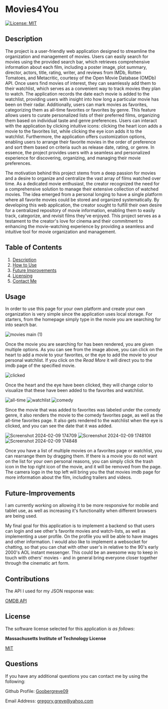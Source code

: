 # Movies4You

  [![License: MIT](https://img.shields.io/badge/License-MIT-yellow.svg)](https://opensource.org/licenses/MIT)

  
## Description

The project is a user-friendly web application designed to streamline the organization and management of movies. Users can easily search for movies using the provided search bar, which retrieves comprehensive information about each film, including a poster image, plot summary, director, actors, title, rating, writer, and reviews from IMDb, Rotten Tomatoes, and Metacritic, courtesy of the Open Movie Database (OMDb) API. Once users find movies of interest, they can seamlessly add them to their watchlist, which serves as a convenient way to track movies they plan to watch. The application records the date each movie is added to the watchlist, providing users with insight into how long a particular movie has been on their radar. Additionally, users can mark movies as favorites, categorizing them as all-time favorites or favorites by genre. This feature allows users to curate personalized lists of their preferred films, organizing them based on individual taste and genre preferences. Users can interact with the application by clicking intuitive icons: clicking the heart icon adds a movie to the favorites list, while clicking the eye icon adds it to the watchlist. Furthermore, the application offers customization options, enabling users to arrange their favorite movies in the order of preference and sort them based on criteria such as release date, rating, or genre. In essence, the project provides users with a seamless and personalized experience for discovering, organizing, and managing their movie preferences.

The motivation behind this project stems from a deep passion for movies and a desire to organize and centralize the vast array of films watched over time. As a dedicated movie enthusiast, the creator recognized the need for a comprehensive solution to manage their extensive collection of watched movies. The idea emerged from a personal longing to have a single platform where all favorite movies could be stored and organized systematically. By developing this web application, the creator sought to fulfill their own desire for a centralized repository of movie information, enabling them to easily track, categorize, and revisit films they've enjoyed. This project serves as a testament to the creator's love for cinema and their commitment to enhancing the movie-watching experience by providing a seamless and intuitive tool for movie organization and management.
  
## Table of Contents

1. [Description](#description)  
2. [How to Use](#usage) 
3. [Future Improvements](#future-improvements)
3. [Licensing](#license)  
4. [Contact Me](#questions)


## Usage

In order to use this page for your own platform and create your own organization is very simple since the application uses local storage. For starters, from the homepage simply type in the movie you are searching for into search bar.

![movies main (1)](https://github.com/Goobergreve09/Movies4You/assets/143923830/9481f3b8-dae7-4e54-bb24-33a086818e08)

Once the movie you are searching for has been rendered, you are given multiple options. As you can see from the image above, you can click on the heart to add a movie to your favorites, or the eye to add the movie to your personal watchlist. If you click on the *Read More* it will direct you to the imdb page of the specified movie.

![clicked](https://github.com/Goobergreve09/Movies4You/assets/143923830/ab5e224d-fc18-4728-b5bc-8313af77caac)

Once the heart and the eye have been clicked, they will change color to visualize that these have been added to the favorites and watchlist.

![all-time](https://github.com/Goobergreve09/Movies4You/assets/143923830/c78fd57e-fa27-465c-9792-1d4036cf45ae)
![watchlist](https://github.com/Goobergreve09/Movies4You/assets/143923830/758cf165-6e29-4dcb-849c-6f918c4c8403)
![comedy](https://github.com/Goobergreve09/Movies4You/assets/143923830/bfc89162-3760-42ec-a77d-15ffe7d05c0e)

Since the movie that was added to favorites was labeled under the comedy genre, it also renders the movie to the comedy favorites page, as well as the all-time favorites page. It also gets rendered to the watchlist when the eye is clicked, and you can see the date that it was added.


![Screenshot 2024-02-09 174709](https://github.com/Goobergreve09/Movies4You/assets/143923830/aac9acbd-d920-4576-9da0-b860dbc61d1a)
![Screenshot 2024-02-09 174810ll](https://github.com/Goobergreve09/Movies4You/assets/143923830/9d64ee3b-c317-49f6-b17b-9aac4057e9e4)
![Screenshot 2024-02-09 174848](https://github.com/Goobergreve09/Movies4You/assets/143923830/8abb5dc6-5c1a-43a3-ab49-2cb42933ec91)

Once you have a list of multiple movies on a favorites page or watchlist, you can rearrange them by dragging them. If there is a movie you do not want on the list for your own personal reasons, you can simply click the trash icon in the top right icon of the movie, and it will be removed from the page. The camera logo in the top left will bring you the that movies imdb page for more information about the film, including trailers and videos.



## Future-Improvements

I am currently working on allowing it to be more responsive for mobile and tablet use, as well as increasing it's functionality when different browsers are being used.

My final goal for this application is to implement a backend so that users can login and see other's favorite movies and watch-lists, as well as implementing a user profile. On the profile you will be able to have images and other information. I would also like to implement a websocket for chatting, so that you can chat with other user's in relative to the 90's early 2000's AOL instant messenger. This could be an awesome way to keep in touch with others' movies - and in general bring everyone closer together through the cinematic art form.

## Contributions

The API I used for my JSON response was:

[OMDB API](https://www.omdbapi.com/)


## License

The software license selected for this application *is as follows*:

**Massachusetts Institute of Technology License**

[MIT](https://opensource.org/licenses/MIT)



## Questions

If you have any additional questions you can contact me by using the following:

 Github Profile: [Goobergreve09](https://www.github.com/Goobergreve09)

 Email Address: gregory.greve@yahoo.com
